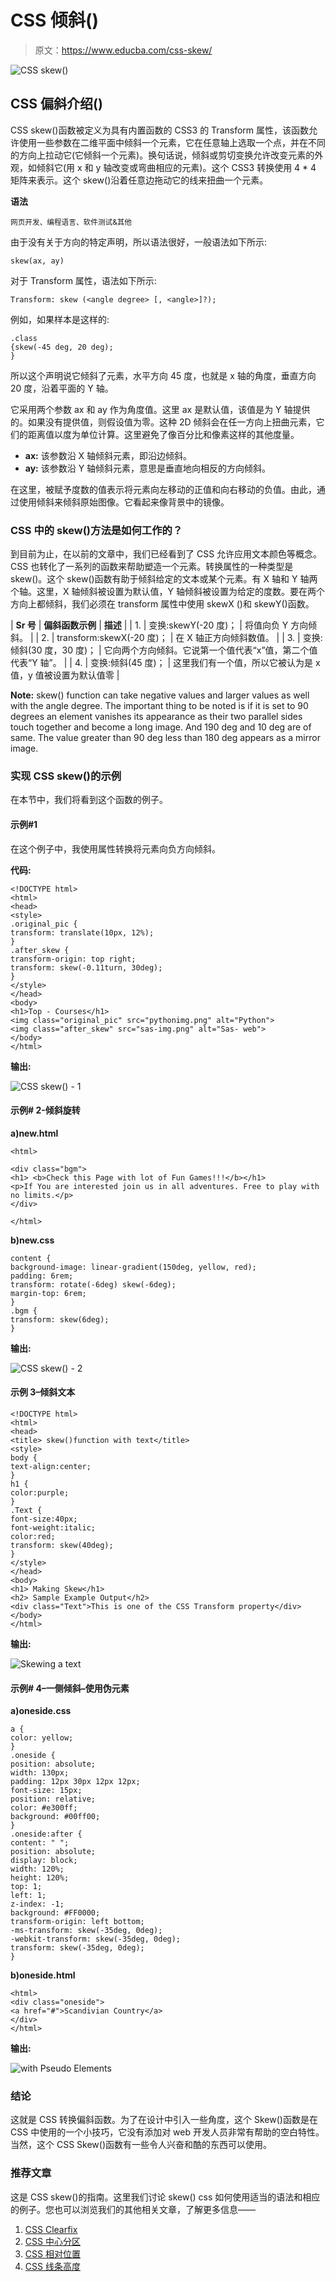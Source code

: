 # CSS 倾斜()

> 原文：<https://www.educba.com/css-skew/>

![CSS skew()](img/d72eb80b31bff0affad909e0fc3f71e7.png)



## CSS 偏斜介绍()

CSS skew()函数被定义为具有内置函数的 CSS3 的 Transform 属性，该函数允许使用一些参数在二维平面中倾斜一个元素，它在任意轴上选取一个点，并在不同的方向上拉动它(它倾斜一个元素)。换句话说，倾斜或剪切变换允许改变元素的外观，如倾斜它(用 x 和 y 轴改变或弯曲相应的元素)。这个 CSS3 转换使用 4 * 4 矩阵来表示。这个 skew()沿着任意边拖动它的线来扭曲一个元素。

**语法**

<small>网页开发、编程语言、软件测试&其他</small>

由于没有关于方向的特定声明，所以语法很好，一般语法如下所示:

```
skew(ax, ay)
```

对于 Transform 属性，语法如下所示:

```
Transform: skew (<angle degree> [, <angle>]?);
```

例如，如果样本是这样的:

```
.class
{skew(-45 deg, 20 deg);
}
```

所以这个声明说它倾斜了元素，水平方向 45 度，也就是 x 轴的角度，垂直方向 20 度，沿着平面的 Y 轴。

它采用两个参数 ax 和 ay 作为角度值。这里 ax 是默认值，该值是为 Y 轴提供的。如果没有提供值，则假设值为零。这种 2D 倾斜会在任一方向上扭曲元素，它们的距离值以度为单位计算。这里避免了像百分比和像素这样的其他度量。

*   **ax:** 该参数沿 X 轴倾斜元素，即沿边倾斜。
*   **ay:** 该参数沿 Y 轴倾斜元素，意思是垂直地向相反的方向倾斜。

在这里，被赋予度数的值表示将元素向左移动的正值和向右移动的负值。由此，通过使用倾斜来倾斜原始图像。它看起来像背景中的镜像。

### CSS 中的 skew()方法是如何工作的？

到目前为止，在以前的文章中，我们已经看到了 CSS 允许应用文本颜色等概念。CSS 也转化了一系列的函数来帮助塑造一个元素。转换属性的一种类型是 skew()。这个 skew()函数有助于倾斜给定的文本或某个元素。有 X 轴和 Y 轴两个轴。这里，X 轴倾斜被设置为默认值，Y 轴倾斜被设置为给定的度数。要在两个方向上都倾斜，我们必须在 transform 属性中使用 skewX \()和 skewY()函数。

| **Sr 号** | **偏斜函数示例** | **描述** |
| 1. | 变换:skewY(-20 度)； | 将值向负 Y 方向倾斜。 |
| 2. | transform:skewX(-20 度)； | 在 X 轴正方向倾斜数值。 |
| 3. | 变换:倾斜(30 度，30 度)； | 它向两个方向倾斜。它说第一个值代表“x”值，第二个值代表“Y 轴”。 |
| 4. | 变换:倾斜(45 度)； | 这里我们有一个值，所以它被认为是 x 值，y 值被设置为默认值零 |

**Note:** skew() function can take negative values and larger values as well with the angle degree. The important thing to be noted is if it is set to 90 degrees an element vanishes its appearance as their two parallel sides touch together and become a long image. And 190 deg and 10 deg are of same. The value greater than 90 deg less than 180 deg appears as a mirror image.

### 实现 CSS skew()的示例

在本节中，我们将看到这个函数的例子。

#### 示例#1

在这个例子中，我使用属性转换将元素向负方向倾斜。

**代码:**

```
<!DOCTYPE html>
<html>
<head>
<style>
.original_pic {
transform: translate(10px, 12%);
}
.after_skew {
transform-origin: top right;
transform: skew(-0.11turn, 30deg);
}
</style>
</head>
<body>
<h1>Top - Courses</h1>
<img class="original_pic" src="pythonimg.png" alt="Python">
<img class="after_skew" src="sas-img.png" alt="Sas- web">
</body>
</html>
```

**输出:**

![CSS skew() - 1](img/593d87e61feb1c3cae91e15aef6ebc54.png)



#### 示例# 2-**倾斜旋转**

**a)new.html**

```
<html>

<div class="bgm">
<h1> <b>Check this Page with lot of Fun Games!!!</b></h1>
<p>If You are interested join us in all adventures. Free to play with no limits.</p>
</div>

</html>
```

**b)new.css**

```
content {
background-image: linear-gradient(150deg, yellow, red);
padding: 6rem;
transform: rotate(-6deg) skew(-6deg);
margin-top: 6rem;
}
.bgm {
transform: skew(6deg);
}
```

**输出:**

![CSS skew() - 2](img/885ce5abee8d9aac4dd04351ac80867d.png)



#### 示例 3–倾斜文本

```
<!DOCTYPE html>
<html>
<head>
<title> skew()function with text</title>
<style>
body {
text-align:center;
}
h1 {
color:purple;
}
.Text {
font-size:40px;
font-weight:italic;
color:red;
transform: skew(40deg);
}
</style>
</head>
<body>
<h1> Making Skew</h1>
<h2> Sample Example Output</h2>
<div class="Text">This is one of the CSS Transform property</div>
</body>
</html>
```

**输出:**

![Skewing a text](img/697082f1b7ead65be2b41fe0b253783e.png)



#### 示例# 4–一侧倾斜–使用伪元素

**a)oneside.css**

```
a {
color: yellow;
}
.oneside {
position: absolute;
width: 130px;
padding: 12px 30px 12px 12px;
font-size: 15px;
position: relative;
color: #e300ff;
background: #00ff00;
}
.oneside:after {
content: " ";
position: absolute;
display: block;
width: 120%;
height: 120%;
top: 1;
left: 1;
z-index: -1;
background: #FF0000;
transform-origin: left bottom;
-ms-transform: skew(-35deg, 0deg);
-webkit-transform: skew(-35deg, 0deg);
transform: skew(-35deg, 0deg);
}
```

**b)oneside.html**

```
<html>
<div class="oneside">
<a href="#">Scandivian Country</a>
</div>
</html>
```

**输出:**

![with Pseudo Elements](img/920ffbc98591b1ecfda67a9be16f1e42.png)



### 结论

这就是 CSS 转换偏斜函数。为了在设计中引入一些角度，这个 Skew()函数是在 CSS 中使用的一个小技巧，它没有添加对 web 开发人员非常有帮助的空白特性。当然，这个 CSS Skew()函数有一些令人兴奋和酷的东西可以使用。

### 推荐文章

这是 CSS skew()的指南。这里我们讨论 skew() css 如何使用适当的语法和相应的例子。您也可以浏览我们的其他相关文章，了解更多信息——

1.  [CSS Clearfix](https://www.educba.com/css-clearfix/)
2.  [CSS 中心分区](https://www.educba.com/css-center-div/)
3.  [CSS 相对位置](https://www.educba.com/css-position-relative/)
4.  [CSS 线条高度](https://www.educba.com/css-line-height/)






